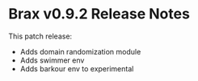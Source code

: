 # Brax v0.9.2 Release Notes

This patch release:
* Adds domain randomization module
* Adds swimmer env
* Adds barkour env to experimental
